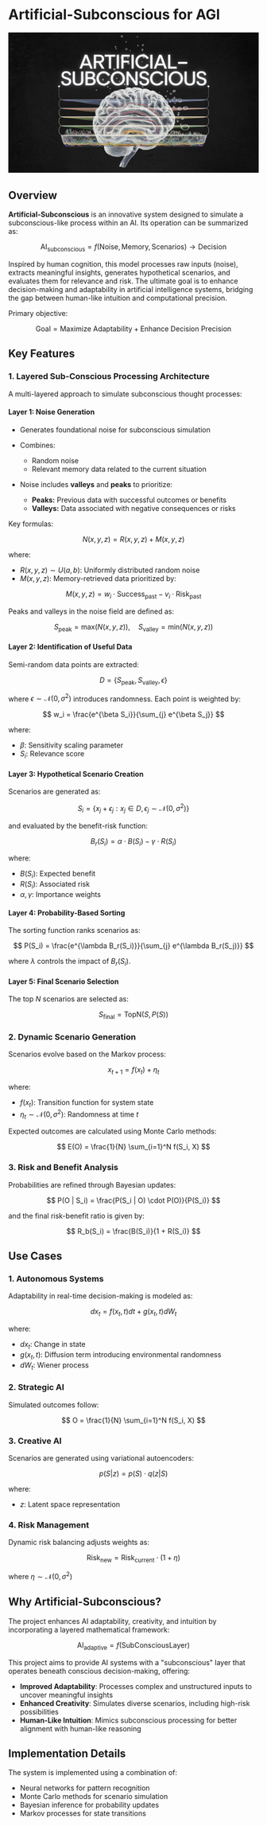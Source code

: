 # Artificial-Subconscious for AGI

![Cover Image](media/cover_img.png)

## Overview
**Artificial-Subconscious** is an innovative system designed to simulate a subconscious-like process within an AI. Its operation can be summarized as:

$$
\text{AI}_{\text{subconscious}} = f(\text{Noise}, \text{Memory}, \text{Scenarios}) \rightarrow \text{Decision}
$$

Inspired by human cognition, this model processes raw inputs (noise), extracts meaningful insights, generates hypothetical scenarios, and evaluates them for relevance and risk. The ultimate goal is to enhance decision-making and adaptability in artificial intelligence systems, bridging the gap between human-like intuition and computational precision.

Primary objective:

$$
\text{Goal} = \text{Maximize Adaptability} + \text{Enhance Decision Precision}
$$

## Key Features

### **1. Layered Sub-Conscious Processing Architecture**
A multi-layered approach to simulate subconscious thought processes:

#### **Layer 1: Noise Generation**
- Generates foundational noise for subconscious simulation
- Combines:
  - Random noise
  - Relevant memory data related to the current situation

- Noise includes **valleys** and **peaks** to prioritize:
  - **Peaks:** Previous data with successful outcomes or benefits
  - **Valleys:** Data associated with negative consequences or risks

Key formulas:

$$
N(x, y, z) = R(x, y, z) + M(x, y, z)
$$

where:
- $R(x, y, z) \sim U(a, b)$: Uniformly distributed random noise
- $M(x, y, z)$: Memory-retrieved data prioritized by:

$$
M(x, y, z) = w_i \cdot \text{Success}_{\text{past}} - v_i \cdot \text{Risk}_{\text{past}}
$$

Peaks and valleys in the noise field are defined as:

$$
S_{\text{peak}} = \text{max}(N(x, y, z)), \quad S_{\text{valley}} = \text{min}(N(x, y, z))
$$

#### **Layer 2: Identification of Useful Data**
Semi-random data points are extracted:

$$
D = \{ S_{\text{peak}}, S_{\text{valley}}, \epsilon \}
$$

where $\epsilon \sim \mathcal{N}(0, \sigma^2)$ introduces randomness. Each point is weighted by:

$$
w_i = \frac{e^{\beta S_i}}{\sum_{j} e^{\beta S_j}}
$$

where:
- $\beta$: Sensitivity scaling parameter
- $S_i$: Relevance score

#### **Layer 3: Hypothetical Scenario Creation**
Scenarios are generated as:

$$
S_i = \{ x_j + \epsilon_j : x_j \in D, \epsilon_j \sim \mathcal{N}(0, \sigma^2) \}
$$

and evaluated by the benefit-risk function:

$$
B_r(S_i) = \alpha \cdot B(S_i) - \gamma \cdot R(S_i)
$$

where:
- $B(S_i)$: Expected benefit
- $R(S_i)$: Associated risk
- $\alpha, \gamma$: Importance weights

#### **Layer 4: Probability-Based Sorting**
The sorting function ranks scenarios as:

$$
P(S_i) = \frac{e^{\lambda B_r(S_i)}}{\sum_{j} e^{\lambda B_r(S_j)}}
$$

where $\lambda$ controls the impact of $B_r(S_i)$.

#### **Layer 5: Final Scenario Selection**
The top $N$ scenarios are selected as:

$$
S_{\text{final}} = \text{TopN}(S, P(S))
$$

### **2. Dynamic Scenario Generation**
Scenarios evolve based on the Markov process:

$$
x_{t+1} = f(x_t) + \eta_t
$$

where:
- $f(x_t)$: Transition function for system state
- $\eta_t \sim \mathcal{N}(0, \sigma^2)$: Randomness at time $t$

Expected outcomes are calculated using Monte Carlo methods:

$$
E(O) = \frac{1}{N} \sum_{i=1}^N f(S_i, X)
$$

### **3. Risk and Benefit Analysis**
Probabilities are refined through Bayesian updates:

$$
P(O | S_i) = \frac{P(S_i | O) \cdot P(O)}{P(S_i)}
$$

and the final risk-benefit ratio is given by:

$$
R_b(S_i) = \frac{B(S_i)}{1 + R(S_i)}
$$

## Use Cases

### **1. Autonomous Systems**
Adaptability in real-time decision-making is modeled as:

$$
dx_t = f(x_t, t) dt + g(x_t, t) dW_t
$$

where:
- $dx_t$: Change in state
- $g(x_t, t)$: Diffusion term introducing environmental randomness
- $dW_t$: Wiener process

### **2. Strategic AI**
Simulated outcomes follow:

$$
O = \frac{1}{N} \sum_{i=1}^N f(S_i, X)
$$

### **3. Creative AI**
Scenarios are generated using variational autoencoders:

$$
p(S | z) = p(S) \cdot q(z | S)
$$

where:
- $z$: Latent space representation

### **4. Risk Management**
Dynamic risk balancing adjusts weights as:

$$
\text{Risk}_{\text{new}} = \text{Risk}_{\text{current}} \cdot (1 + \eta)
$$

where $\eta \sim \mathcal{N}(0, \sigma^2)$

## Why Artificial-Subconscious?
The project enhances AI adaptability, creativity, and intuition by incorporating a layered mathematical framework:

$$
\text{AI}_{\text{adaptive}} = f(\text{SubConsciousLayer})
$$

This project aims to provide AI systems with a "subconscious" layer that operates beneath conscious decision-making, offering:
- **Improved Adaptability**: Processes complex and unstructured inputs to uncover meaningful insights
- **Enhanced Creativity**: Simulates diverse scenarios, including high-risk possibilities
- **Human-Like Intuition**: Mimics subconscious processing for better alignment with human-like reasoning

## Implementation Details
The system is implemented using a combination of:
- Neural networks for pattern recognition
- Monte Carlo methods for scenario simulation
- Bayesian inference for probability updates
- Markov processes for state transitions
